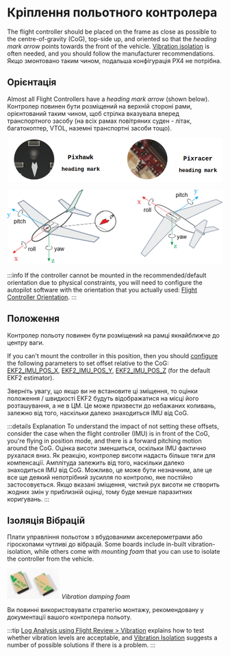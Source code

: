 # Кріплення польотного контролера

The flight controller should be placed on the frame as close as possible to the centre-of-gravity (CoG), top-side up, and oriented so that the _heading mark arrow_ points towards the front of the vehicle.
[Vibration isolation](#vibration-isolation) is often needed, and you should follow the manufacturer recommendations.
Якщо змонтовано таким чином, подальша конфігурація PX4 не потрібна.

## Орієнтація

Almost all Flight Controllers have a _heading mark arrow_ (shown below).
Контролер повинен бути розміщений на верхній стороні рами, орієнтований таким чином, щоб стрілка вказувала вперед транспортного засобу (на всіх рамах повітряних суден - літак, багатокоптер, VTOL, наземні транспортні засоби тощо).

![FC Heading Mark](../../assets/qgc/setup/sensor/fc_heading_mark_1.png)

![FC Orientation](../../assets/qgc/setup/sensor/fc_orientation_1.png)

:::info
If the controller cannot be mounted in the recommended/default orientation due to physical constraints, you will need to configure the autopilot software with the orientation that you actually used: [Flight Controller Orientation](../config/flight_controller_orientation.md).
:::

## Положення

Контролер польоту повинен бути розміщений на рамці якнайближче до центру ваги.

If you can't mount the controller in this position, then you should [configure](../advanced_config/parameters.md) the following parameters to set offset relative to the CoG: [EKF2_IMU_POS_X](../advanced_config/parameter_reference.md#EKF2_IMU_POS_X), [EKF2_IMU_POS_Y](../advanced_config/parameter_reference.md#EKF2_IMU_POS_Y), [EKF2_IMU_POS_Z](../advanced_config/parameter_reference.md#EKF2_IMU_POS_Z) (for the default EKF2 estimator).

Зверніть увагу, що якщо ви не встановите ці зміщення, то оцінки положення / швидкості EKF2 будуть відображатися на місці його розташування, а не в ЦМ.
Це може призвести до небажаних коливань, залежно від того, наскільки далеко знаходиться IMU від CoG.

:::details
Explanation
To understand the impact of not setting these offsets, consider the case when the flight controller (IMU) is in front of the CoG, you're flying in position mode, and there is a forward pitching motion around the CoG.
Оцінка висоти зменшиться, оскільки IMU фактично рухалася вниз.
Як реакцію, контролер висоти надасть більше тяги для компенсації.
Амплітуда залежить від того, наскільки далеко знаходиться IMU від CoG.
Можливо, це може бути незначним, але це все ще деякий непотрібний зусилля по контролю, яке постійно застосовується.
Якщо вказані зміщення, чистий рух висоти не створить жодних змін у приблизній оцінці, тому буде менше паразитних коригувань.
:::

## Ізоляція Вібрацій

Плати управління польотом з вбудованими акселерометрами або гіроскопами чутливі до вібрацій.
Some boards include in-built vibration-isolation, while others come with _mounting foam_ that you can use to isolate the controller from the vehicle.

![Pixhawk Mounting foam](../../assets/hardware/mounting/3dr_anti_vibration_mounting_foam.png)
_Vibration damping foam_

Ви повинні використовувати стратегію монтажу, рекомендовану у документації вашого контролера польоту.

:::tip
[Log Analysis using Flight Review > Vibration](../log/flight_review.md#vibration) explains how to test whether vibration levels are acceptable, and [Vibration Isolation](../assembly/vibration_isolation.md) suggests a number of possible solutions if there is a problem.
:::
